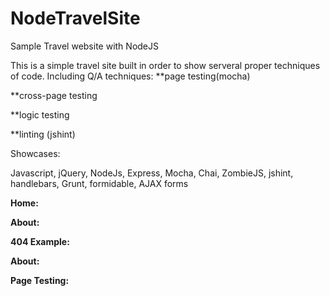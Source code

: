 # NodeTravelSite
Sample Travel website with NodeJS

This is a simple travel site built in order to show serveral proper techniques of code. Including Q/A techniques:
  **page testing(mocha)
  
  **cross-page testing
  
  **logic testing
  
  **linting (jshint)

Showcases:

  Javascript, jQuery, NodeJs, Express, Mocha, Chai, ZombieJS, jshint, handlebars, Grunt, formidable, AJAX forms

<b>Home: </b>

<b>About: </b>

<b>404 Example: </b>

<b>About: </b>

<b>Page Testing: </b>
